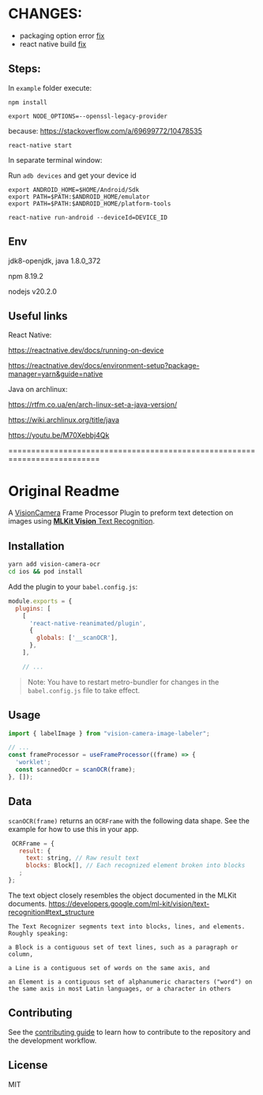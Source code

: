 

# CHANGES:

- packaging option error [fix](https://stackoverflow.com/questions/44954122/more-than-one-file-was-found-with-os-independent-path-lib-x86-libusb-so)
- react native build [fix](https://github.com/facebook/react-native/issues/35210#issuecomment-1304536693)
    

## Steps:

In `example` folder execute:

`npm install`

`export NODE_OPTIONS=--openssl-legacy-provider`

because: https://stackoverflow.com/a/69699772/10478535

`react-native start`

In separate terminal window:

Run `adb devices` and get your device id

```
export ANDROID_HOME=$HOME/Android/Sdk
export PATH=$PATH:$ANDROID_HOME/emulator
export PATH=$PATH:$ANDROID_HOME/platform-tools

react-native run-android --deviceId=DEVICE_ID
```


## Env

jdk8-openjdk, java 1.8.0_372

npm 8.19.2

nodejs v20.2.0

## Useful links


React Native: 

https://reactnative.dev/docs/running-on-device

https://reactnative.dev/docs/environment-setup?package-manager=yarn&guide=native

Java on archlinux:

https://rtfm.co.ua/en/arch-linux-set-a-java-version/

https://wiki.archlinux.org/title/java

https://youtu.be/M70Xebbj4Qk

==========================================================================

# Original Readme


A [VisionCamera](https://github.com/mrousavy/react-native-vision-camera) Frame Processor Plugin to preform text detection on images using [**MLKit Vision** Text Recognition](https://developers.google.com/ml-kit/vision/text-recognition).

## Installation

```sh
yarn add vision-camera-ocr
cd ios && pod install
```

Add the plugin to your `babel.config.js`:

```js
module.exports = {
  plugins: [
    [
      'react-native-reanimated/plugin',
      {
        globals: ['__scanOCR'],
      },
    ],

    // ...
```

> Note: You have to restart metro-bundler for changes in the `babel.config.js` file to take effect.

## Usage

```js
import { labelImage } from "vision-camera-image-labeler";

// ...
const frameProcessor = useFrameProcessor((frame) => {
  'worklet';
  const scannedOcr = scanOCR(frame);
}, []);
```

## Data

`scanOCR(frame)` returns an `OCRFrame` with the following data shape. See the example for how to use this in your app.

 ``` jsx
  OCRFrame = {
    result: {
      text: string, // Raw result text
      blocks: Block[], // Each recognized element broken into blocks
    ;
};
```

The text object closely resembles the object documented in the MLKit documents.
https://developers.google.com/ml-kit/vision/text-recognition#text_structure

```
The Text Recognizer segments text into blocks, lines, and elements. Roughly speaking:

a Block is a contiguous set of text lines, such as a paragraph or column,

a Line is a contiguous set of words on the same axis, and

an Element is a contiguous set of alphanumeric characters ("word") on the same axis in most Latin languages, or a character in others
```



## Contributing

See the [contributing guide](CONTRIBUTING.md) to learn how to contribute to the repository and the development workflow.

## License

MIT
